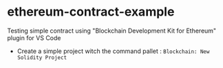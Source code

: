 # ethereum-contract-example

Testing simple contract using "Blockchain Development Kit for Ethereum" plugin for VS Code

* Create a simple project witch the command pallet : `Blockchain: New Solidity Project`
